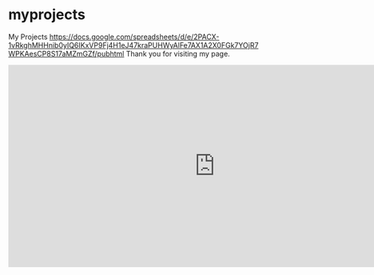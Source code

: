 # myprojects
My Projects
https://docs.google.com/spreadsheets/d/e/2PACX-1vRkghMHHnib0yIQ6IKxVP9Fj4H1eJ47kraPUHWyAlFe7AX1A2X0FGk7YOjR7WPKAesCP8S17aMZmGZf/pubhtml
Thank you for visiting my page.


<iframe width="825" height="406" seamless frameborder="0" scrolling="no" src="https://docs.google.com/spreadsheets/d/e/2PACX-1vRkghMHHnib0yIQ6IKxVP9Fj4H1eJ47kraPUHWyAlFe7AX1A2X0FGk7YOjR7WPKAesCP8S17aMZmGZf/pubchart?oid=179008883&amp;format=interactive"></iframe>
